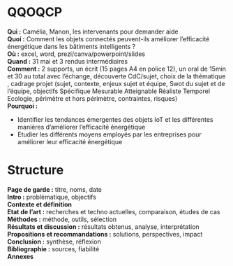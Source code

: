 # QQOQCP
**Qui :** Camélia, Manon, les intervenants pour demander aide  
**Quoi :** Comment les objets connectés peuvent-ils améliorer l’efficacité énergétique dans les bâtiments intelligents ?  
**Où :** excel, word, prezi/canva/powerpoint/slides  
**Quand :** 31 mai et 3 rendus intermédiaires  
**Comment :** 2 supports, un écrit (15 pages A4 en police 12), un oral de 15min et 30 au total avec l’échange, découverte CdC/sujet, choix de la thématique , cadrage projet (sujet, contexte, enjeux sujet et équipe, Swot du sujet et de l’équipe, objectifs Spécifique Mesurable Atteignable Réaliste Temporel Ecologie, périmètre et hors périmètre, contraintes, risques)  
**Pourquoi :** 

- Identifier les tendances émergentes des objets IoT et les différentes manières
d’améliorer l’efficacité énergétique
- Etudier les différents moyens employés par les entreprises pour améliorer
leur efficacité énergétique

# Structure
**Page de garde :** titre, noms, date  
**Intro :** problématique, objectifs  
**Contexte et définition**  
**Etat de l’art :** recherches et techno actuelles, comparaison, études de cas  
**Méthodes :** méthode, outils, sélection  
**Résultats et discussion :** résultats obtenus, analyse, interprétation  
**Propositions et recommandations :** solutions, perspectives, impact  
**Conclusion :** synthèse, réflexion  
**Bibliographie :** sources, fiabilité  
**Annexes**  
